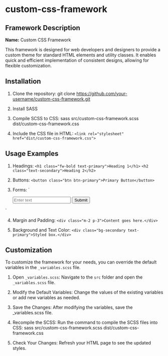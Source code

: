 # custom-css-framework

## Framework Description
**Name:** Custom CSS Framework

This framework is designed for web developers and designers to provide a custom theme for standard HTML elements and utility classes.
It enables quick and efficient implementation of consistent designs, allowing for flexible customization.

## Installation
1. Clone the repository:
git clone https://github.com/your-username/custom-css-framework.git

2. Install SASS

3. Compile SCSS to CSS:
sass src/custom-css-framework.scss dist/custom-css-framework.css

4. Include the CSS file in HTML:
`<link rel="stylesheet" href="dist/custom-css-framework.css">`

## Usage Examples
1. Headings:
`<h1 class="fw-bold text-primary">Heading 1</h1>`
`<h2 class="text-secondary">Heading 2</h2>`

2. Buttons:
`<button class="btn btn-primary">Primary Button</button>`

3. Forms:
`<form>
    <input type="text" class="form-input" placeholder="Enter text">
    <button type="submit" class="btn btn-secondary">Submit</button>
</form>`

4. Margin and Padding:
`<div class="m-2 p-3">Content goes here.</div>`

5. Background and Text Color:
`<div class="bg-secondary text-primary">Styled box.</div>`



## Customization
To customize the framework for your needs, you can override the default variables in the `_variables.scss` file.

1. Open `_variables.scss`:
    Navigate to the `src` folder and open the `_variables.scss` file.

2. Modify the Default Variables:
    Change the values of the existing variables or add new variables as needed.

3. Save the Changes:
    After modifying the variables, save the _variables.scss file.

4. Recompile the SCSS:
    Run the command to compile the SCSS files into CSS:
    sass src/custom-css-framework.scss dist/custom-css-framework.css

5. Check Your Changes: Refresh your HTML page to see the updated styles.

